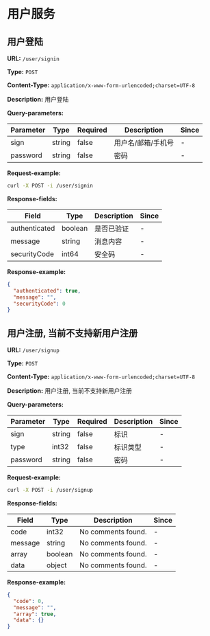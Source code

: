 
# 用户服务
## 用户登陆

**URL:** `/user/signin`

**Type:** `POST`


**Content-Type:** `application/x-www-form-urlencoded;charset=UTF-8`

**Description:** 用户登陆



**Query-parameters:**

| Parameter | Type | Required | Description | Since |
|-----------|------|----------|-------------|-------|
|sign|string|false|    用户名/邮箱/手机号|-|
|password|string|false|密码|-|


**Request-example:**
```bash
curl -X POST -i /user/signin
```

**Response-fields:**

| Field | Type | Description | Since |
|-------|------|-------------|-------|
|authenticated|boolean|是否已验证|-|
|message|string|消息内容|-|
|securityCode|int64|安全码|-|

**Response-example:**
```json
{
  "authenticated": true,
  "message": "",
  "securityCode": 0
}
```

## 用户注册, 当前不支持新用户注册

**URL:** `/user/signup`

**Type:** `POST`


**Content-Type:** `application/x-www-form-urlencoded;charset=UTF-8`

**Description:** 用户注册, 当前不支持新用户注册



**Query-parameters:**

| Parameter | Type | Required | Description | Since |
|-----------|------|----------|-------------|-------|
|sign|string|false|    标识|-|
|type|int32|false|    标识类型|-|
|password|string|false|密码|-|


**Request-example:**
```bash
curl -X POST -i /user/signup
```

**Response-fields:**

| Field | Type | Description | Since |
|-------|------|-------------|-------|
|code|int32|No comments found.|-|
|message|string|No comments found.|-|
|array|boolean|No comments found.|-|
|data|object|No comments found.|-|

**Response-example:**
```json
{
  "code": 0,
  "message": "",
  "array": true,
  "data": {}
}
```

